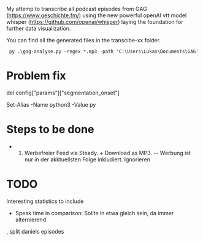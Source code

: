My attemp to transcribe all podcast episodes from GAG (https://www.geschichte.fm/) using the new powerful openAI vtt model whisper (https://github.com/openai/whisper) laying the foundation for further data visualization.

You can find all the generated files in the transcibe-xx folder.

     py .\gag-analyse.py -regex *.mp3 -path 'C:\Users\Lukas\Documents\GAG'

# Problem fix

 del config["params"]["segmentation_onset"]

 Set-Alias -Name python3 -Value py

 # Steps to be done

* 1) Werbefreier Feed via Steady. + Download as MP3. -- Werbung ist nur in der akktuellsten Folge inkludiert. Ignorieren

# TODO 

Interesting statistics to include

* Speak time in comparison: Sollte in etwa gleich sein, da immer alternierend

, split daniels episodes